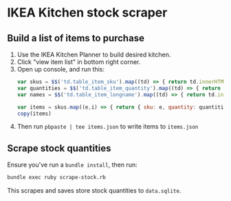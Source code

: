 # IKEA Kitchen stock scraper

## Build a list of items to purchase

1. Use the IKEA Kitchen Planner to build desired kitchen.
1. Click "view item list" in bottom right corner.
1. Open up console, and run this:
   ``` javascript
   var skus = $$('td.table_item_sku').map((td) => { return td.innerHTML })
   var quantities = $$('td.table_item_quantity').map((td) => { return td.innerHTML })
   var names = $$('td.table_item_longname').map((td) => { return td.innerText.replace(/\n/g, ', ') })

   var items = skus.map((e,i) => { return { sku: e, quantity: quantities[i], name: names[i] } })
   copy(items)
   ```
1. Then run `pbpaste | tee items.json` to write items to `items.json`

## Scrape stock quantities

Ensure you've run a `bundle install`, then run:

``` bash
bundle exec ruby scrape-stock.rb
```

This scrapes and saves store stock quantities to `data.sqlite`.
